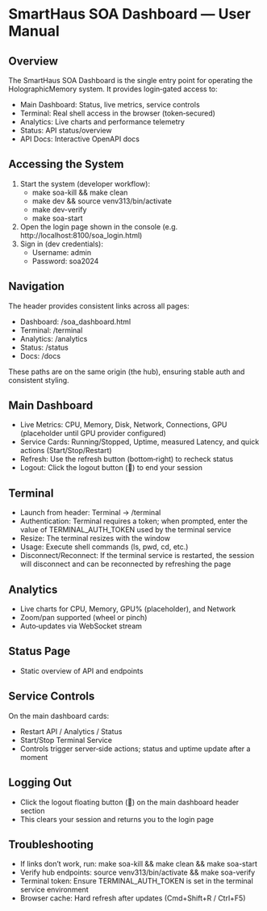 # SmartHaus SOA Dashboard — User Manual

## Overview
The SmartHaus SOA Dashboard is the single entry point for operating the HolographicMemory system. It provides login‑gated access to:
- Main Dashboard: Status, live metrics, service controls
- Terminal: Real shell access in the browser (token‑secured)
- Analytics: Live charts and performance telemetry
- Status: API status/overview
- API Docs: Interactive OpenAPI docs

## Accessing the System
1. Start the system (developer workflow):
   - make soa-kill && make clean
   - make dev && source venv313/bin/activate
   - make dev-verify
   - make soa-start
2. Open the login page shown in the console (e.g. http://localhost:8100/soa_login.html)
3. Sign in (dev credentials):
   - Username: admin
   - Password: soa2024

## Navigation
The header provides consistent links across all pages:
- Dashboard: /soa_dashboard.html
- Terminal: /terminal
- Analytics: /analytics
- Status: /status
- Docs: /docs

These paths are on the same origin (the hub), ensuring stable auth and consistent styling.

## Main Dashboard
- Live Metrics: CPU, Memory, Disk, Network, Connections, GPU (placeholder until GPU provider configured)
- Service Cards: Running/Stopped, Uptime, measured Latency, and quick actions (Start/Stop/Restart)
- Refresh: Use the refresh button (bottom‑right) to recheck status
- Logout: Click the logout button (🚪) to end your session

## Terminal
- Launch from header: Terminal → /terminal
- Authentication: Terminal requires a token; when prompted, enter the value of TERMINAL_AUTH_TOKEN used by the terminal service
- Resize: The terminal resizes with the window
- Usage: Execute shell commands (ls, pwd, cd, etc.)
- Disconnect/Reconnect: If the terminal service is restarted, the session will disconnect and can be reconnected by refreshing the page

## Analytics
- Live charts for CPU, Memory, GPU% (placeholder), and Network
- Zoom/pan supported (wheel or pinch)
- Auto‑updates via WebSocket stream

## Status Page
- Static overview of API and endpoints

## Service Controls
On the main dashboard cards:
- Restart API / Analytics / Status
- Start/Stop Terminal Service
- Controls trigger server‑side actions; status and uptime update after a moment

## Logging Out
- Click the logout floating button (🚪) on the main dashboard header section
- This clears your session and returns you to the login page

## Troubleshooting
- If links don’t work, run: make soa-kill && make clean && make soa-start
- Verify hub endpoints: source venv313/bin/activate && make soa-verify
- Terminal token: Ensure TERMINAL_AUTH_TOKEN is set in the terminal service environment
- Browser cache: Hard refresh after updates (Cmd+Shift+R / Ctrl+F5)

